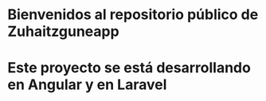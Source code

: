 # Bienvenidos al repositorio público de Zuhaitzguneapp

# Este proyecto se está desarrollando en Angular y en Laravel
